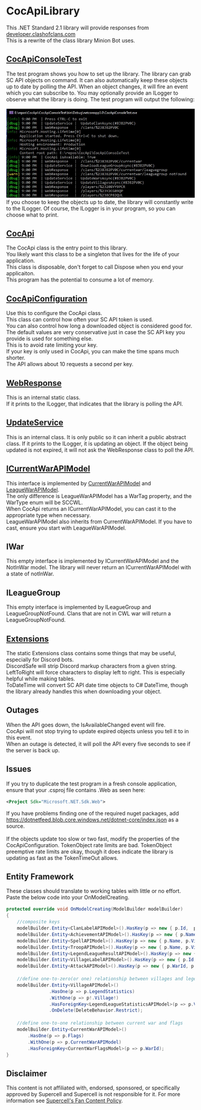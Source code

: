 # CocApiLibrary
This .NET Standard 2.1 library will provide responses from [developer.clashofclans.com](https://developer.clashofclans.com/#/)\
This is a rewrite of the class library Minion Bot uses.
 
## [CocApiConsoleTest](/CocApiConsoleTest)
The test program shows you how to set up the library.
The library can grab SC API objects on command.
It can also automatically keep these objects up to date by polling the API.
When an object changes, it will fire an event which you can subscribe to.
You may optionally provide an ILogger to observe what the library is doing.
The test program will output the following:<br/><br/>
![Test Program console output](https://github.com/devhl-labs/CocApi/blob/controlsloop/CocApiConsoleTest/images/console.jpg)
If you choose to keep the objects up to date, the library will constantly write to the ILogger.
Of course, the ILogger is in your program, so you can choose what to print.

## [CocApi](/CocApiLibrary/CocApi.cs)
The CocApi class is the entry point to this library.\
You likely want this class to be a singleton that lives for the life of your application.\
This class is disposable, don't forget to call Dispose when you end your applicaiton.\
This program has the potential to consume a lot of memory.

## [CocApiConfiguration](/CocApiLibrary/CocApiConfiguration.cs)
Use this to configure the CocApi class.\
This class can control how often your SC API token is used.\
You can also control how long a downloaded object is considered good for.\
The default values are very conservative just in case the SC API key you provide is used for something else.\
This is to avoid rate limiting your key.\
If your key is only used in CocApi, you can make the time spans much shorter.\
The API allows about 10 requests a second per key.

## [WebResponse](/CocApiLibrary/WebResponse.cs)
This is an internal static class.\
If it prints to the ILogger, that indicates that the library is polling the API.

## [UpdateService](/CocApiLibrary/UpdateService.cs)
This is an internal class.  It is only public so it can inherit a public abstract class.
If it prints to the ILogger, it is updating an object.  If the object being updated is not expired, it will not ask the WebResponse class to poll the API.

## [ICurrentWarAPIModel](/CocApiLibrary/Models/War/ICurrentWarAPIModel.cs)
This interface is implemented by [CurrentWarAPIModel](/CocApiLibrary/Models/War/CurrentWarAPIModel.cs) and [LeagueWarAPIModel](/CocApiLibrary/Models/War/LeagueWarAPIModel.cs).\
The only difference is LeagueWarAPIModel has a WarTag property, and the WarType enum will be SCCWL.\
When CocApi returns an ICurrentWarAPIModel, you can cast it to the appropriate type when necessary.\
LeagueWarAPIModel also inherits from CurrentWarAPIModel.  If you have to cast, ensure you start with LeagueWarAPIModel.

## IWar
This empty interface is implemented by ICurrentWarAPIModel and the NotInWar model.  The library will never return an ICurrentWarAPIModel with a state of notInWar.

## ILeagueGroup
This empty interface is implemented by ILeagueGroup and LeagueGroupNotFound.  Clans that are not in CWL war will return a LeagueGroupNotFound.

## [Extensions](/CocApiLibrary/Extensions.cs)
The static Extensions class contains some things that may be useful, especially for Discord bots.\
DiscordSafe will strip Discord markup characters from a given string.\
LeftToRight will force characters to display left to right.  This is especially helpful while making tables.\
ToDateTime will convert SC API date time objects to C# DateTime, though the library already handles this when downloading your object.

## Outages
When the API goes down, the IsAvailableChanged event will fire.\
CocApi will not stop trying to update expired objects unless you tell it to in this event.\
When an outage is detected, it will poll the API every five seconds to see if the server is back up.

## Issues
If you try to duplicate the test program in a fresh console application, ensure that your .csproj file contains .Web as seen here:
```xml 
<Project Sdk="Microsoft.NET.Sdk.Web">
```
If you have problems finding one of the required nuget packages, add https://dotnetfeed.blob.core.windows.net/dotnet-core/index.json as a source.</br></br>
If the objects update too slow or two fast, modify the properties of the CocApiConfiguration.  TokenObject rate limits are bad.  TokenObject preemptive rate limits are okay, though it does indicate the library is updating as fast as the TokenTimeOut allows. 

## Entity Framework
These classes should translate to working tables with little or no effort.  Paste the below code into your OnModelCreating.

```csharp
protected override void OnModelCreating(ModelBuilder modelBuilder)
{
    //composite keys
    modelBuilder.Entity<ClanLabelAPIModel>().HasKey(p => new { p.Id,  p.ClanTag });
    modelBuilder.Entity<AchievementAPIModel>().HasKey(p => new { p.Name, p.VillageTag });
    modelBuilder.Entity<SpellAPIModel>().HasKey(p => new { p.Name, p.VillageTag });
    modelBuilder.Entity<TroopAPIModel>().HasKey(p => new { p.Name, p.VillageTag, p.Village });
    modelBuilder.Entity<LegendLeagueResultAPIModel>().HasKey(p => new { p.Id, p.VillageTag, p.Village });
    modelBuilder.Entity<VillageLabelAPIModel>().HasKey(p => new { p.Id, p.VillageTag });
    modelBuilder.Entity<AttackAPIModel>().HasKey(p => new { p.WarId, p.Order });

    //define one-to-zero(or one) relationship between villages and legends league
    modelBuilder.Entity<VillageAPIModel>()
                .HasOne(p => p.LegendStatistics)
                .WithOne(p => p!.Village!)
                .HasForeignKey<LegendLeagueStatisticsAPIModel>(p => p.VillageTag)
                .OnDelete(DeleteBehavior.Restrict);

    //define one-to-one relationship between current war and flags
    modelBuilder.Entity<CurrentWarAPIModel>()
        .HasOne(p => p.Flags)
        .WithOne(p => p.CurrentWarAPIModel)
        .HasForeignKey<CurrentWarFlagsModel>(p => p.WarId);
}
```
## Disclaimer
This content is not affiliated with, endorsed, sponsored, or specifically approved by Supercell and Supercell is not responsible for it. For more information see [Supercell's Fan Content Policy](https://supercell.com/en/fan-content-policy/).
